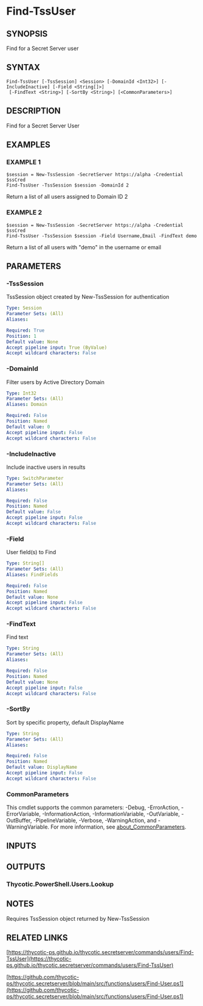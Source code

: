 # Find-TssUser

## SYNOPSIS
Find for a Secret Server user

## SYNTAX

```
Find-TssUser [-TssSession] <Session> [-DomainId <Int32>] [-IncludeInactive] [-Field <String[]>]
 [-FindText <String>] [-SortBy <String>] [<CommonParameters>]
```

## DESCRIPTION
Find for a Secret Server User

## EXAMPLES

### EXAMPLE 1
```
$session = New-TssSession -SecretServer https://alpha -Credential $ssCred
Find-TssUser -TssSession $session -DomainId 2
```

Return a list of all users assigned to Domain ID 2

### EXAMPLE 2
```
$session = New-TssSession -SecretServer https://alpha -Credential $ssCred
Find-TssUser -TssSession $session -Field Username,Email -FindText demo
```

Return a list of all users with "demo" in the username or email

## PARAMETERS

### -TssSession
TssSession object created by New-TssSession for authentication

```yaml
Type: Session
Parameter Sets: (All)
Aliases:

Required: True
Position: 1
Default value: None
Accept pipeline input: True (ByValue)
Accept wildcard characters: False
```

### -DomainId
Filter users by Active Directory Domain

```yaml
Type: Int32
Parameter Sets: (All)
Aliases: Domain

Required: False
Position: Named
Default value: 0
Accept pipeline input: False
Accept wildcard characters: False
```

### -IncludeInactive
Include inactive users in results

```yaml
Type: SwitchParameter
Parameter Sets: (All)
Aliases:

Required: False
Position: Named
Default value: False
Accept pipeline input: False
Accept wildcard characters: False
```

### -Field
User field(s) to Find

```yaml
Type: String[]
Parameter Sets: (All)
Aliases: FindFields

Required: False
Position: Named
Default value: None
Accept pipeline input: False
Accept wildcard characters: False
```

### -FindText
Find text

```yaml
Type: String
Parameter Sets: (All)
Aliases:

Required: False
Position: Named
Default value: None
Accept pipeline input: False
Accept wildcard characters: False
```

### -SortBy
Sort by specific property, default DisplayName

```yaml
Type: String
Parameter Sets: (All)
Aliases:

Required: False
Position: Named
Default value: DisplayName
Accept pipeline input: False
Accept wildcard characters: False
```

### CommonParameters
This cmdlet supports the common parameters: -Debug, -ErrorAction, -ErrorVariable, -InformationAction, -InformationVariable, -OutVariable, -OutBuffer, -PipelineVariable, -Verbose, -WarningAction, and -WarningVariable. For more information, see [about_CommonParameters](http://go.microsoft.com/fwlink/?LinkID=113216).

## INPUTS

## OUTPUTS

### Thycotic.PowerShell.Users.Lookup
## NOTES
Requires TssSession object returned by New-TssSession

## RELATED LINKS

[https://thycotic-ps.github.io/thycotic.secretserver/commands/users/Find-TssUser](https://thycotic-ps.github.io/thycotic.secretserver/commands/users/Find-TssUser)

[https://github.com/thycotic-ps/thycotic.secretserver/blob/main/src/functions/users/Find-User.ps1](https://github.com/thycotic-ps/thycotic.secretserver/blob/main/src/functions/users/Find-User.ps1)

